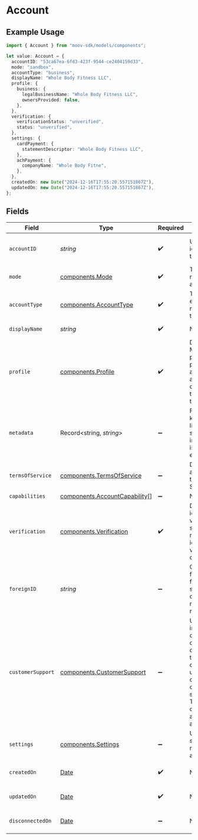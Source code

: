 # Account

## Example Usage

```typescript
import { Account } from "moov-sdk/models/components";

let value: Account = {
  accountID: "53ca67ea-6fd3-423f-9544-ce2404159d33",
  mode: "sandbox",
  accountType: "business",
  displayName: "Whole Body Fitness LLC",
  profile: {
    business: {
      legalBusinessName: "Whole Body Fitness LLC",
      ownersProvided: false,
    },
  },
  verification: {
    verificationStatus: "unverified",
    status: "unverified",
  },
  settings: {
    cardPayment: {
      statementDescriptor: "Whole Body Fitness LLC",
    },
    achPayment: {
      companyName: "Whole Body Fitne",
    },
  },
  createdOn: new Date("2024-12-16T17:55:20.557151867Z"),
  updatedOn: new Date("2024-12-16T17:55:20.557151867Z"),
};
```

## Fields

| Field                                                                                                                                                                                      | Type                                                                                                                                                                                       | Required                                                                                                                                                                                   | Description                                                                                                                                                                                | Example                                                                                                                                                                                    |
| ------------------------------------------------------------------------------------------------------------------------------------------------------------------------------------------ | ------------------------------------------------------------------------------------------------------------------------------------------------------------------------------------------ | ------------------------------------------------------------------------------------------------------------------------------------------------------------------------------------------ | ------------------------------------------------------------------------------------------------------------------------------------------------------------------------------------------ | ------------------------------------------------------------------------------------------------------------------------------------------------------------------------------------------ |
| `accountID`                                                                                                                                                                                | *string*                                                                                                                                                                                   | :heavy_check_mark:                                                                                                                                                                         | Unique identifier for this account.                                                                                                                                                        | c520f1b9-0ba7-42f5-b977-248cdbe41c69                                                                                                                                                       |
| `mode`                                                                                                                                                                                     | [components.Mode](../../models/components/mode.md)                                                                                                                                         | :heavy_check_mark:                                                                                                                                                                         | The operating mode for an account.                                                                                                                                                         | production                                                                                                                                                                                 |
| `accountType`                                                                                                                                                                              | [components.AccountType](../../models/components/accounttype.md)                                                                                                                           | :heavy_check_mark:                                                                                                                                                                         | The type of entity represented by this account.                                                                                                                                            | business                                                                                                                                                                                   |
| `displayName`                                                                                                                                                                              | *string*                                                                                                                                                                                   | :heavy_check_mark:                                                                                                                                                                         | N/A                                                                                                                                                                                        | Whole Body Fitness                                                                                                                                                                         |
| `profile`                                                                                                                                                                                  | [components.Profile](../../models/components/profile.md)                                                                                                                                   | :heavy_check_mark:                                                                                                                                                                         | Describes a Moov account profile. A profile will have a business or an individual, depending on the account's type.                                                                        |                                                                                                                                                                                            |
| `metadata`                                                                                                                                                                                 | Record<string, *string*>                                                                                                                                                                   | :heavy_minus_sign:                                                                                                                                                                         | Free-form key-value pair list. Useful for storing information that is not captured elsewhere.                                                                                              | {<br/>"optional": "metadata"<br/>}                                                                                                                                                         |
| `termsOfService`                                                                                                                                                                           | [components.TermsOfService](../../models/components/termsofservice.md)                                                                                                                     | :heavy_minus_sign:                                                                                                                                                                         | Describes the acceptance of the Terms of Service.                                                                                                                                          |                                                                                                                                                                                            |
| `capabilities`                                                                                                                                                                             | [components.AccountCapability](../../models/components/accountcapability.md)[]                                                                                                             | :heavy_minus_sign:                                                                                                                                                                         | N/A                                                                                                                                                                                        |                                                                                                                                                                                            |
| `verification`                                                                                                                                                                             | [components.Verification](../../models/components/verification.md)                                                                                                                         | :heavy_check_mark:                                                                                                                                                                         | Describes identity verification status and relevant identity verification documents.                                                                                                       |                                                                                                                                                                                            |
| `foreignID`                                                                                                                                                                                | *string*                                                                                                                                                                                   | :heavy_minus_sign:                                                                                                                                                                         | Optional alias from a foreign/external system which can be used to reference this resource.                                                                                                |                                                                                                                                                                                            |
| `customerSupport`                                                                                                                                                                          | [components.CustomerSupport](../../models/components/customersupport.md)                                                                                                                   | :heavy_minus_sign:                                                                                                                                                                         | User-provided information that can be displayed on credit card transactions for customers to use when<br/>contacting a customer support team. This data is only allowed on a business account. |                                                                                                                                                                                            |
| `settings`                                                                                                                                                                                 | [components.Settings](../../models/components/settings.md)                                                                                                                                 | :heavy_minus_sign:                                                                                                                                                                         | User provided settings to manage an account.                                                                                                                                               |                                                                                                                                                                                            |
| `createdOn`                                                                                                                                                                                | [Date](https://developer.mozilla.org/en-US/docs/Web/JavaScript/Reference/Global_Objects/Date)                                                                                              | :heavy_check_mark:                                                                                                                                                                         | N/A                                                                                                                                                                                        | 2024-05-06 12:20:38.184 +0000 UTC                                                                                                                                                          |
| `updatedOn`                                                                                                                                                                                | [Date](https://developer.mozilla.org/en-US/docs/Web/JavaScript/Reference/Global_Objects/Date)                                                                                              | :heavy_check_mark:                                                                                                                                                                         | N/A                                                                                                                                                                                        | 2024-05-06 12:20:38.184 +0000 UTC                                                                                                                                                          |
| `disconnectedOn`                                                                                                                                                                           | [Date](https://developer.mozilla.org/en-US/docs/Web/JavaScript/Reference/Global_Objects/Date)                                                                                              | :heavy_minus_sign:                                                                                                                                                                         | N/A                                                                                                                                                                                        | 2024-05-06 12:20:38.184 +0000 UTC                                                                                                                                                          |